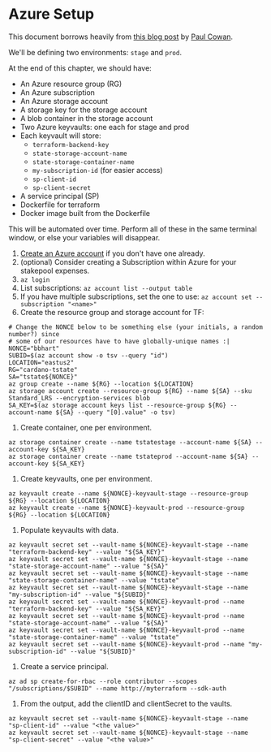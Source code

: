 Azure Setup
===========

This document borrows heavily from [this blog post](https://blog.logrocket.com/real-world-azure-resource-management-with-terraform-and-docker/) 
by [Paul Cowan](https://blog.logrocket.com/author/paulcowan).

We'll be defining two environments: `stage` and `prod`. 

At the end of this chapter, we should have:
* An Azure resource group (RG)
* An Azure subscription
* An Azure storage account
* A storage key for the storage account
* A blob container in the storage account
* Two Azure keyvaults: one each for stage and prod
* Each keyvault will store:
    * `terraform-backend-key`
    * `state-storage-account-name`
    * `state-storage-container-name`
    * `my-subscription-id` (for easier access)
    * `sp-client-id`
    * `sp-client-secret`
* A service principal (SP)
* Dockerfile for terraform
* Docker image built from the Dockerfile

This will be automated over time. Perform all of these in the same terminal window, or else your variables will disappear.

1. [Create an Azure account](https://signup.azure.com/) if you don't have one already.
1. (optional) Consider creating a Subscription within Azure for your stakepool expenses. 
1. `az login`
1. List subscriptions: `az account list --output table`
1. If you have multiple subscriptions, set the one to use:
    `az account set --subscription "<name>"`
1. Create the resource group and storage account for TF:
```
# Change the NONCE below to be something else (your initials, a random number?) since 
# some of our resources have to have globally-unique names :| 
NONCE="bbhart"
SUBID=$(az account show -o tsv --query "id")
LOCATION="eastus2"
RG="cardano-tstate"
SA="tstate${NONCE}"
az group create --name ${RG} --location ${LOCATION}
az storage account create --resource-group ${RG} --name ${SA} --sku Standard_LRS --encryption-services blob
SA_KEY=$(az storage account keys list --resource-group ${RG} --account-name ${SA} --query "[0].value" -o tsv)
```
1. Create container, one per environment.
```
az storage container create --name tstatestage --account-name ${SA} --account-key ${SA_KEY}
az storage container create --name tstateprod --account-name ${SA} --account-key ${SA_KEY}
```
1. Create keyvaults, one per environment.
```
az keyvault create --name ${NONCE}-keyvault-stage --resource-group ${RG} --location ${LOCATION}
az keyvault create --name ${NONCE}-keyvault-prod --resource-group ${RG} --location ${LOCATION}
```
1. Populate keyvaults with data.
```
az keyvault secret set --vault-name ${NONCE}-keyvault-stage --name "terraform-backend-key" --value "${SA_KEY}"
az keyvault secret set --vault-name ${NONCE}-keyvault-stage --name "state-storage-account-name" --value "${SA}"
az keyvault secret set --vault-name ${NONCE}-keyvault-stage --name "state-storage-container-name" --value "tstate"
az keyvault secret set --vault-name ${NONCE}-keyvault-stage --name "my-subscription-id" --value "${SUBID}"
az keyvault secret set --vault-name ${NONCE}-keyvault-prod --name "terraform-backend-key" --value "${SA_KEY}"
az keyvault secret set --vault-name ${NONCE}-keyvault-prod --name "state-storage-account-name" --value "${SA}"
az keyvault secret set --vault-name ${NONCE}-keyvault-prod --name "state-storage-container-name" --value "tstate"
az keyvault secret set --vault-name ${NONCE}-keyvault-prod --name "my-subscription-id" --value "${SUBID}"
```
1. Create a service principal.
```
az ad sp create-for-rbac --role contributor --scopes "/subscriptions/$SUBID" --name http://myterraform --sdk-auth
```
1. From the output, add the clientID and clientSecret to the vaults.
```
az keyvault secret set --vault-name ${NONCE}-keyvault-stage --name "sp-client-id" --value "<the value>"
az keyvault secret set --vault-name ${NONCE}-keyvault-stage --name "sp-client-secret" --value "<the value>"
```
